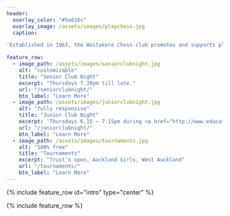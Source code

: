 ```yaml
---
header:
  overlay_color: "#5e616c"
  overlay_image: /assets/images/playchess.jpg
  caption:

'Established in 1963, the Waitakere Chess club promotes and supports players of all levels and abilities. We meet for regular club nights on Thursdays, and regularly organise tournaments and events. Join us for a game'

feature_row:
  - image_path: /assets/images/seniorclubnight.jpg
    alt: "customizable"
    title: "Senior Club Night"
    excerpt: "Thursdays 7.30pm till late."
    url: "/seniorclubnight/"
    btn_label: "Learn More"
  - image_path: /assets/images/juniorclubnight.jpg
    alt: "fully responsive"
    title: "Junior Club Night"
    excerpt: 'Thursdays 6.15 – 7.15pm during <a href="http://www.education.govt.nz/ministry-of-education/school-terms-and-holidays/#cal2017">school term time</a>.'
    url: "/juniorclubnight/"
    btn_label: "Learn More"
  - image_path: /assets/images/tournaments.jpg
    alt: "100% free"
    title: "Tournaments"
    excerpt: "Trust's open, Auckland Girls, West Auckland"
    url: "/tournaments/"
    btn_label: "Learn More"
---
```


{% include feature_row id="intro" type="center" %}

{% include feature_row %}
